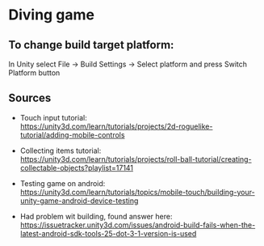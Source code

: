 # Diving game

## To change build target platform:  
In Unity select File -> Build Settings -> Select platform and press Switch Platform button

## Sources

* Touch input tutorial:  
https://unity3d.com/learn/tutorials/projects/2d-roguelike-tutorial/adding-mobile-controls

* Collecting items tutorial:  
https://unity3d.com/learn/tutorials/projects/roll-ball-tutorial/creating-collectable-objects?playlist=17141

* Testing game on android:
https://unity3d.com/learn/tutorials/topics/mobile-touch/building-your-unity-game-android-device-testing

* Had problem wit building, found answer here:  
https://issuetracker.unity3d.com/issues/android-build-fails-when-the-latest-android-sdk-tools-25-dot-3-1-version-is-used
